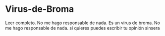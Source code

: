 # Virus-de-Broma
Leer completo. No me hago responsable de nada. Es un virus de broma. No me hago responsable de nada.
si quieres puedes escribir tu opinión sinsera
